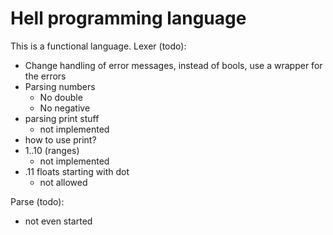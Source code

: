 # Hell programming language
This is a functional language.
Lexer (todo):
- Change handling of error messages, instead of bools, use a wrapper for the errors
- Parsing numbers
    - No double
    - No negative
- parsing print stuff
    - not implemented
- how to use print?
- 1..10 (ranges)
    - not implemented
- .11 floats starting with dot
    - not allowed

Parse (todo):
- not even started
